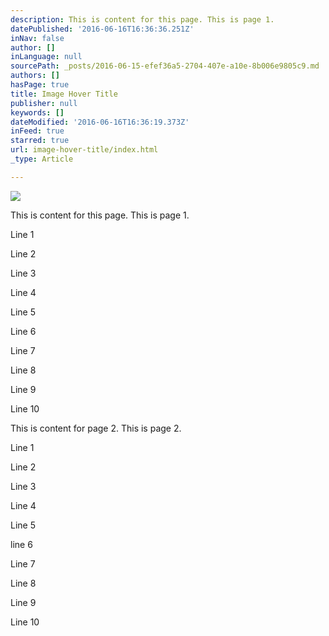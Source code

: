 ```yaml
---
description: This is content for this page. This is page 1.
datePublished: '2016-06-16T16:36:36.251Z'
inNav: false
author: []
inLanguage: null
sourcePath: _posts/2016-06-15-efef36a5-2704-407e-a10e-8b006e9805c9.md
authors: []
hasPage: true
title: Image Hover Title
publisher: null
keywords: []
dateModified: '2016-06-16T16:36:19.373Z'
inFeed: true
starred: true
url: image-hover-title/index.html
_type: Article

---
```

![](https://the-grid-user-content.s3-us-west-2.amazonaws.com/f2c5ee44-c7c2-428b-b342-988b0fc4e09f.jpg)

This is content for this page. This is page 1\.

Line 1

Line 2

Line 3

Line 4

Line 5

Line 6

Line 7

Line 8

Line 9

Line 10

This is content for page 2\. This is page 2\.

Line 1

Line 2

Line 3

Line 4

Line 5

line 6

Line 7

Line 8

Line 9

Line 10